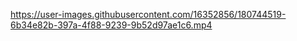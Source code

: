https://user-images.githubusercontent.com/16352856/180744519-6b34e82b-397a-4f88-9239-9b52d97ae1c6.mp4
